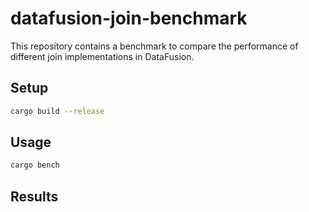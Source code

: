 # datafusion-join-benchmark

This repository contains a benchmark to compare the performance of different join implementations in DataFusion.

## Setup

```sh
cargo build --release
```

## Usage

```sh
cargo bench
```

## Results

```

```
